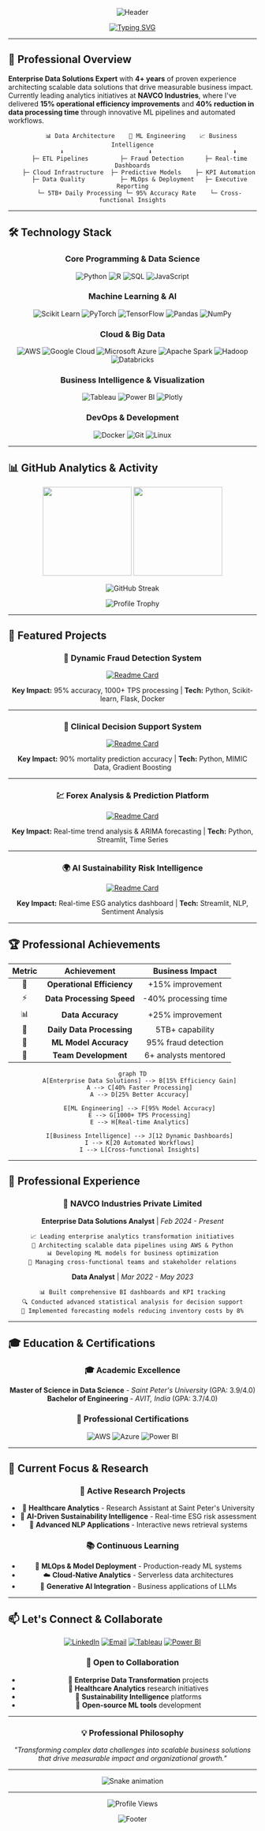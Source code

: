 <div align="center">

![Header](https://capsule-render.vercel.app/api?type=waving&color=gradient&customColorList=0,2,2,5,30&height=300&section=header&text=Venkata%20Akhil%20Mettu&fontSize=50&fontColor=fff&animation=twinkling&fontAlignY=35&desc=Enterprise%20Data%20Solutions%20%7C%20ML%20Engineering%20%7C%20Business%20Intelligence&descAlignY=51&descAlign=50)

</div>

<div align="center">

[![Typing SVG](https://readme-typing-svg.herokuapp.com?font=Fira+Code&weight=600&size=24&duration=3000&pause=1000&color=2F81F7&center=true&vCenter=true&multiline=true&width=800&height=100&lines=🏢+Enterprise+Data+Solutions+Analyst;🤖+Machine+Learning+Engineer;📊+Business+Intelligence+Leader;🚀+Transforming+Data+into+Business+Value)](https://git.io/typing-svg)

</div>

---

## 🎯 **Professional Overview**

**Enterprise Data Solutions Expert** with **4+ years** of proven experience architecting scalable data solutions that drive measurable business impact. Currently leading analytics initiatives at **NAVCO Industries**, where I've delivered **15% operational efficiency improvements** and **40% reduction in data processing time** through innovative ML pipelines and automated workflows.

<div align="center">

```ascii
     📊 Data Architecture    🤖 ML Engineering    📈 Business Intelligence
         ⬇️                        ⬇️                       ⬇️
    ├─ ETL Pipelines         ├─ Fraud Detection      ├─ Real-time Dashboards
    ├─ Cloud Infrastructure  ├─ Predictive Models    ├─ KPI Automation  
    ├─ Data Quality          ├─ MLOps & Deployment   ├─ Executive Reporting
    └─ 5TB+ Daily Processing └─ 95% Accuracy Rate    └─ Cross-functional Insights
```

</div>

---

## 🛠️ **Technology Stack**

<div align="center">

### **Core Programming & Data Science**
![Python](https://img.shields.io/badge/Python-FFD43B?style=for-the-badge&logo=python&logoColor=blue)
![R](https://img.shields.io/badge/R-276DC3?style=for-the-badge&logo=r&logoColor=white)
![SQL](https://img.shields.io/badge/SQL-336791?style=for-the-badge&logo=postgresql&logoColor=white)
![JavaScript](https://img.shields.io/badge/JavaScript-F7DF1E?style=for-the-badge&logo=javascript&logoColor=black)

### **Machine Learning & AI**
![Scikit Learn](https://img.shields.io/badge/scikit_learn-F7931E?style=for-the-badge&logo=scikit-learn&logoColor=white)
![PyTorch](https://img.shields.io/badge/PyTorch-EE4C2C?style=for-the-badge&logo=pytorch&logoColor=white)
![TensorFlow](https://img.shields.io/badge/TensorFlow-FF6F00?style=for-the-badge&logo=tensorflow&logoColor=white)
![Pandas](https://img.shields.io/badge/Pandas-2C2D72?style=for-the-badge&logo=pandas&logoColor=white)
![NumPy](https://img.shields.io/badge/Numpy-777BB4?style=for-the-badge&logo=numpy&logoColor=white)

### **Cloud & Big Data**
![AWS](https://img.shields.io/badge/Amazon_AWS-FF9900?style=for-the-badge&logo=amazonaws&logoColor=white)
![Google Cloud](https://img.shields.io/badge/Google_Cloud-4285F4?style=for-the-badge&logo=google-cloud&logoColor=white)
![Microsoft Azure](https://img.shields.io/badge/microsoft%20azure-0089D0?style=for-the-badge&logo=microsoft-azure&logoColor=white)
![Apache Spark](https://img.shields.io/badge/Apache_Spark-FFFFFF?style=for-the-badge&logo=apachespark&logoColor=#E35A16)
![Hadoop](https://img.shields.io/badge/Apache%20Hadoop-66CCFF?style=for-the-badge&logo=apachehadoop&logoColor=black)
![Databricks](https://img.shields.io/badge/Databricks-FF3621?style=for-the-badge&logo=Databricks&logoColor=white)

### **Business Intelligence & Visualization**
![Tableau](https://img.shields.io/badge/Tableau-E97627?style=for-the-badge&logo=Tableau&logoColor=white)
![Power BI](https://img.shields.io/badge/PowerBI-F2C811?style=for-the-badge&logo=Power%20BI&logoColor=white)
![Plotly](https://img.shields.io/badge/Plotly-239120?style=for-the-badge&logo=plotly&logoColor=white)

### **DevOps & Development**
![Docker](https://img.shields.io/badge/Docker-2CA5E0?style=for-the-badge&logo=docker&logoColor=white)
![Git](https://img.shields.io/badge/Git-F05032?style=for-the-badge&logo=git&logoColor=white)
![Linux](https://img.shields.io/badge/Linux-FCC624?style=for-the-badge&logo=linux&logoColor=black)

</div>

---

## 📊 **GitHub Analytics & Activity**

<div align="center">

<img height="180em" src="https://github-readme-stats.vercel.app/api?username=venkatakhilmettu&show_icons=true&theme=tokyonight&include_all_commits=true&count_private=true&hide_border=true"/>
<img height="180em" src="https://github-readme-stats.vercel.app/api/top-langs/?username=venkatakhilmettu&layout=compact&langs_count=8&theme=tokyonight&hide_border=true"/>

</div>

<div align="center">

![GitHub Streak](https://github-readme-streak-stats.herokuapp.com/?user=venkatakhilmettu&theme=tokyonight&hide_border=true)

</div>

<div align="center">

![Profile Trophy](https://github-profile-trophy.vercel.app/?username=venkatakhilmettu&theme=tokyonight&no-frame=true&column=7)

</div>

---

## 🚀 **Featured Projects**

<div align="center">

### **🔐 Dynamic Fraud Detection System**
[![Readme Card](https://github-readme-stats.vercel.app/api/pin/?username=venkatakhilmettu&repo=dynamic-fraud-detection&theme=tokyonight&hide_border=true)](https://github.com/venkatakhilmettu/dynamic-fraud-detection)

**Key Impact:** 95% accuracy, 1000+ TPS processing | **Tech:** Python, Scikit-learn, Flask, Docker

---

### **🏥 Clinical Decision Support System**
[![Readme Card](https://github-readme-stats.vercel.app/api/pin/?username=venkatakhilmettu&repo=clinical-decision-support&theme=tokyonight&hide_border=true)](https://github.com/venkatakhilmettu/clinical-decision-support)

**Key Impact:** 90% mortality prediction accuracy | **Tech:** Python, MIMIC Data, Gradient Boosting

---

### **💹 Forex Analysis & Prediction Platform**
[![Readme Card](https://github-readme-stats.vercel.app/api/pin/?username=venkatakhilmettu&repo=forex-analysis-prediction&theme=tokyonight&hide_border=true)](https://github.com/venkatakhilmettu/forex-analysis-prediction)

**Key Impact:** Real-time trend analysis & ARIMA forecasting | **Tech:** Python, Streamlit, Time Series

---

### **🌍 AI Sustainability Risk Intelligence**
[![Readme Card](https://github-readme-stats.vercel.app/api/pin/?username=venkatakhilmettu&repo=sustainability-risk-intelligence&theme=tokyonight&hide_border=true)](https://github.com/venkatakhilmettu/sustainability-risk-intelligence)

**Key Impact:** Real-time ESG analytics dashboard | **Tech:** Streamlit, NLP, Sentiment Analysis

</div>

---

## 🏆 **Professional Achievements**

<div align="center">

| **Metric** | **Achievement** | **Business Impact** |
|:---:|:---:|:---:|
| 🚀 | **Operational Efficiency** | +15% improvement |
| ⚡ | **Data Processing Speed** | -40% processing time |
| 📊 | **Data Accuracy** | +25% improvement |
| 💾 | **Daily Data Processing** | 5TB+ capability |
| 🎯 | **ML Model Accuracy** | 95% fraud detection |
| 👥 | **Team Development** | 6+ analysts mentored |

</div>

<div align="center">

```mermaid
graph TD
    A[Enterprise Data Solutions] --> B[15% Efficiency Gain]
    A --> C[40% Faster Processing]
    A --> D[25% Better Accuracy]
    
    E[ML Engineering] --> F[95% Model Accuracy]
    E --> G[1000+ TPS Processing]
    E --> H[Real-time Analytics]
    
    I[Business Intelligence] --> J[12 Dynamic Dashboards]
    I --> K[20 Automated Workflows]
    I --> L[Cross-functional Insights]
```

</div>

---

## 💼 **Professional Experience**

<div align="center">

### **🏢 NAVCO Industries Private Limited**
**Enterprise Data Solutions Analyst** | *Feb 2024 - Present*

```
📈 Leading enterprise analytics transformation initiatives
🔧 Architecting scalable data pipelines using AWS & Python
📊 Developing ML models for business optimization
👥 Managing cross-functional teams and stakeholder relations
```

**Data Analyst** | *Mar 2022 - May 2023*
```
📊 Built comprehensive BI dashboards and KPI tracking
🔍 Conducted advanced statistical analysis for decision support
🤖 Implemented forecasting models reducing inventory costs by 8%
```

</div>

---

## 🎓 **Education & Certifications**

<div align="center">

### **🎓 Academic Excellence**
**Master of Science in Data Science** - *Saint Peter's University* (GPA: 3.9/4.0)  
**Bachelor of Engineering** - *AVIT, India* (GPA: 3.7/4.0)

### **🏅 Professional Certifications**
![AWS](https://img.shields.io/badge/AWS%20Cloud%20Practitioner-FF9900?style=for-the-badge&logo=amazon-aws&logoColor=white)
![Azure](https://img.shields.io/badge/Azure%20AI%20Fundamentals-0078D4?style=for-the-badge&logo=microsoft-azure&logoColor=white)
![Power BI](https://img.shields.io/badge/Power%20BI%20Data%20Analyst-F2C811?style=for-the-badge&logo=power-bi&logoColor=black)

</div>

---

## 🌟 **Current Focus & Research**

<div align="center">

### **🔬 Active Research Projects**
- 🏥 **Healthcare Analytics** - Research Assistant at Saint Peter's University
- 🌿 **AI-Driven Sustainability Intelligence** - Real-time ESG risk assessment
- 🧠 **Advanced NLP Applications** - Interactive news retrieval systems

### **📚 Continuous Learning**
- 🔄 **MLOps & Model Deployment** - Production-ready ML systems
- ☁️ **Cloud-Native Analytics** - Serverless data architectures
- 🤖 **Generative AI Integration** - Business applications of LLMs

</div>

---

## 📫 **Let's Connect & Collaborate**

<div align="center">

[![LinkedIn](https://img.shields.io/badge/LinkedIn-0077B5?style=for-the-badge&logo=linkedin&logoColor=white)](https://www.linkedin.com/in/venkata-akhil-mettu-51a48b277)
[![Email](https://img.shields.io/badge/Email-D14836?style=for-the-badge&logo=gmail&logoColor=white)](mailto:venkatakhil149@gmail.com)
[![Tableau](https://img.shields.io/badge/Tableau-E97627?style=for-the-badge&logo=Tableau&logoColor=white)](https://public.tableau.com/app/profile/venkata.akhil.mettu)
[![Power BI](https://img.shields.io/badge/PowerBI-F2C811?style=for-the-badge&logo=Power%20BI&logoColor=white)](https://app.powerbi.com/groups/me/reports)

### **🤝 Open to Collaboration**
- 🔬 **Enterprise Data Transformation** projects
- 🏥 **Healthcare Analytics** research initiatives
- 🌿 **Sustainability Intelligence** platforms
- 🚀 **Open-source ML tools** development

</div>

---

<div align="center">

### **💡 Professional Philosophy**

*"Transforming complex data challenges into scalable business solutions that drive measurable impact and organizational growth."*

---

![Snake animation](https://github.com/venkatakhilmettu/venkatakhilmettu/blob/output/github-contribution-grid-snake.svg)

---

<img src="https://komarev.com/ghpvc/?username=venkatakhilmettu&label=Profile%20Views&color=brightgreen&style=for-the-badge" alt="Profile Views" />

</div>

<div align="center">

![Footer](https://capsule-render.vercel.app/api?type=waving&color=gradient&customColorList=0,2,2,5,30&height=150&section=footer)

</div>
